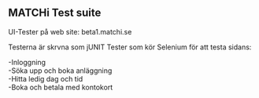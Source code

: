 MATCHi Test suite
----------------------------------
UI-Tester på web site: beta1.matchi.se

Testerna är skrvna som jUNIT Tester som kör Selenium för att testa sidans:

-Inloggning<br>
-Söka upp och boka anläggning<br>
-Hitta ledig dag och tid<br>
-Boka och betala med kontokort<br>
